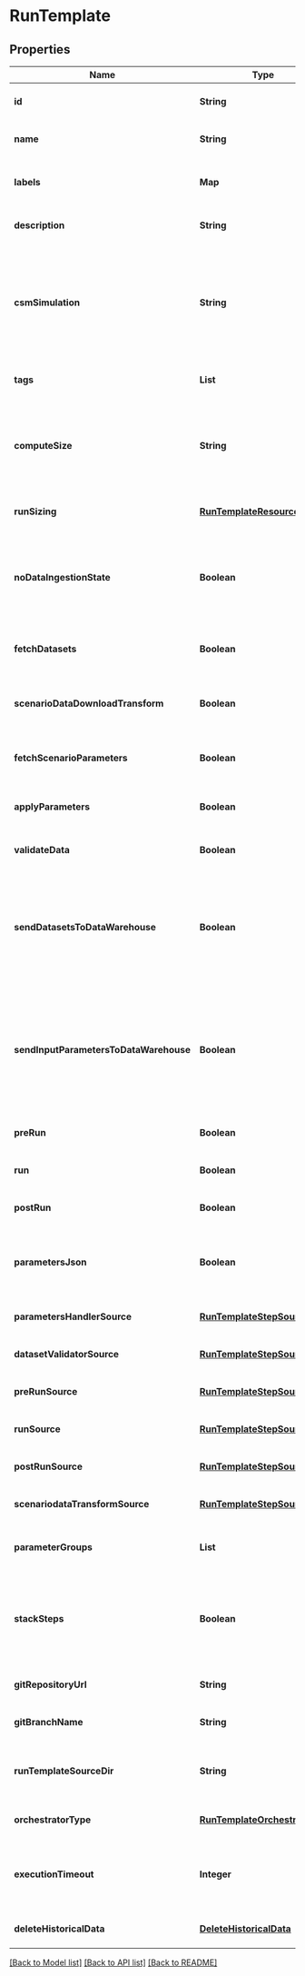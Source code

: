 # RunTemplate
## Properties

| Name | Type | Description | Notes |
|------------ | ------------- | ------------- | -------------|
| **id** | **String** | the Solution Run Template id | [default to null] |
| **name** | **String** | the Run Template name | [optional] [default to null] |
| **labels** | **Map** | a translated label with key as ISO 639-1 code | [optional] [default to null] |
| **description** | **String** | the Run Template description | [optional] [default to null] |
| **csmSimulation** | **String** | the Cosmo Tech simulation name. This information is send to the Engine. Mandatory information if no Engine is defined | [optional] [default to null] |
| **tags** | **List** | the list of Run Template tags | [optional] [default to null] |
| **computeSize** | **String** | the compute size needed for this Run Template. Standard sizes are basic and highcpu. Default is basic | [optional] [default to null] |
| **runSizing** | [**RunTemplateResourceSizing**](RunTemplateResourceSizing.md) |  | [optional] [default to null] |
| **noDataIngestionState** | **Boolean** | set to true if the run template does not want to check data ingestion state (no probes or not control plane) | [optional] [default to null] |
| **fetchDatasets** | **Boolean** | whether or not the fetch dataset step is done | [optional] [default to null] |
| **scenarioDataDownloadTransform** | **Boolean** | whether or not the scenario data download transform step step is done | [optional] [default to null] |
| **fetchScenarioParameters** | **Boolean** | whether or not the fetch parameters step is done | [optional] [default to null] |
| **applyParameters** | **Boolean** | whether or not the apply parameter step is done | [optional] [default to null] |
| **validateData** | **Boolean** | whether or not the validate step is done | [optional] [default to null] |
| **sendDatasetsToDataWarehouse** | **Boolean** | whether or not the Datasets values are send to the DataWarehouse prior to Simulation Run. If not set follow the Workspace setting | [optional] [default to null] |
| **sendInputParametersToDataWarehouse** | **Boolean** | whether or not the input parameters values are send to the DataWarehouse prior to Simulation Run. If not set follow the Workspace setting | [optional] [default to null] |
| **preRun** | **Boolean** | whether or not the pre-run step is done | [optional] [default to null] |
| **run** | **Boolean** | whether or not the run step is done | [optional] [default to null] |
| **postRun** | **Boolean** | whether or not the post-run step is done | [optional] [default to null] |
| **parametersJson** | **Boolean** | whether or not to store the scenario parameters in json instead of csv | [optional] [default to null] |
| **parametersHandlerSource** | [**RunTemplateStepSource**](RunTemplateStepSource.md) |  | [optional] [default to null] |
| **datasetValidatorSource** | [**RunTemplateStepSource**](RunTemplateStepSource.md) |  | [optional] [default to null] |
| **preRunSource** | [**RunTemplateStepSource**](RunTemplateStepSource.md) |  | [optional] [default to null] |
| **runSource** | [**RunTemplateStepSource**](RunTemplateStepSource.md) |  | [optional] [default to null] |
| **postRunSource** | [**RunTemplateStepSource**](RunTemplateStepSource.md) |  | [optional] [default to null] |
| **scenariodataTransformSource** | [**RunTemplateStepSource**](RunTemplateStepSource.md) |  | [optional] [default to null] |
| **parameterGroups** | **List** | the ordered list of parameters groups for the Run Template | [optional] [default to null] |
| **stackSteps** | **Boolean** | whether or not to stack adjacent scenario run steps in one container run which will chain steps | [optional] [default to null] |
| **gitRepositoryUrl** | **String** | an optional URL to the git repository | [optional] [default to null] |
| **gitBranchName** | **String** | an optional git branch name | [optional] [default to null] |
| **runTemplateSourceDir** | **String** | an optional directory where to find the run template source | [optional] [default to null] |
| **orchestratorType** | [**RunTemplateOrchestrator**](RunTemplateOrchestrator.md) |  | [optional] [default to null] |
| **executionTimeout** | **Integer** | an optional duration in seconds in which a workflow is allowed to run | [optional] [default to null] |
| **deleteHistoricalData** | [**DeleteHistoricalData**](DeleteHistoricalData.md) |  | [optional] [default to null] |

[[Back to Model list]](../README.md#documentation-for-models) [[Back to API list]](../README.md#documentation-for-api-endpoints) [[Back to README]](../README.md)

